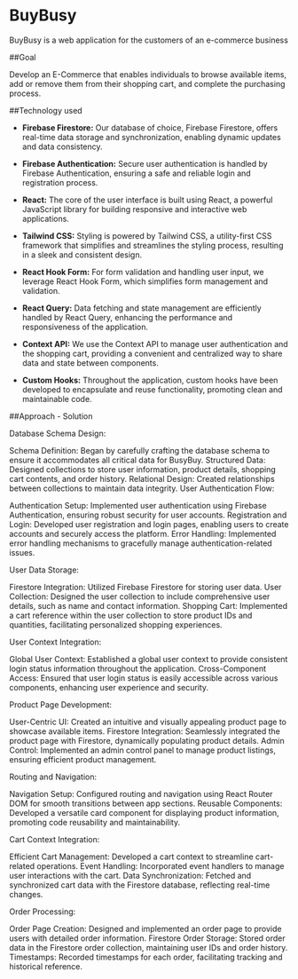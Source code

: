 # BuyBusy

BuyBusy is a web application for the customers of an e-commerce business

##Goal

Develop an E-Commerce that enables individuals to browse available items, add or remove them from their shopping cart, and complete the purchasing process.

##Technology used

- **Firebase Firestore:** Our database of choice, Firebase Firestore, offers real-time data storage and synchronization, enabling dynamic updates and data consistency.

- **Firebase Authentication:** Secure user authentication is handled by Firebase Authentication, ensuring a safe and reliable login and registration process.

- **React:** The core of the user interface is built using React, a powerful JavaScript library for building responsive and interactive web applications.

- **Tailwind CSS:** Styling is powered by Tailwind CSS, a utility-first CSS framework that simplifies and streamlines the styling process, resulting in a sleek and consistent design.

- **React Hook Form:** For form validation and handling user input, we leverage React Hook Form, which simplifies form management and validation.

- **React Query:** Data fetching and state management are efficiently handled by React Query, enhancing the performance and responsiveness of the application.

- **Context API:** We use the Context API to manage user authentication and the shopping cart, providing a convenient and centralized way to share data and state between components.

- **Custom Hooks:** Throughout the application, custom hooks have been developed to encapsulate and reuse functionality, promoting clean and maintainable code.

##Approach - Solution

Database Schema Design:

Schema Definition: Began by carefully crafting the database schema to ensure it accommodates all critical data for BusyBuy.
Structured Data: Designed collections to store user information, product details, shopping cart contents, and order history.
Relational Design: Created relationships between collections to maintain data integrity.
User Authentication Flow:

Authentication Setup: Implemented user authentication using Firebase Authentication, ensuring robust security for user accounts.
Registration and Login: Developed user registration and login pages, enabling users to create accounts and securely access the platform.
Error Handling: Implemented error handling mechanisms to gracefully manage authentication-related issues.

User Data Storage:

Firestore Integration: Utilized Firebase Firestore for storing user data.
User Collection: Designed the user collection to include comprehensive user details, such as name and contact information.
Shopping Cart: Implemented a cart reference within the user collection to store product IDs and quantities, facilitating personalized shopping experiences.

User Context Integration:

Global User Context: Established a global user context to provide consistent login status information throughout the application.
Cross-Component Access: Ensured that user login status is easily accessible across various components, enhancing user experience and security.

Product Page Development:

User-Centric UI: Created an intuitive and visually appealing product page to showcase available items.
Firestore Integration: Seamlessly integrated the product page with Firestore, dynamically populating product details.
Admin Control: Implemented an admin control panel to manage product listings, ensuring efficient product management.

Routing and Navigation:

Navigation Setup: Configured routing and navigation using React Router DOM for smooth transitions between app sections.
Reusable Components: Developed a versatile card component for displaying product information, promoting code reusability and maintainability.

Cart Context Integration:

Efficient Cart Management: Developed a cart context to streamline cart-related operations.
Event Handling: Incorporated event handlers to manage user interactions with the cart.
Data Synchronization: Fetched and synchronized cart data with the Firestore database, reflecting real-time changes.

Order Processing:

Order Page Creation: Designed and implemented an order page to provide users with detailed order information.
Firestore Order Storage: Stored order data in the Firestore order collection, maintaining user IDs and order history.
Timestamps: Recorded timestamps for each order, facilitating tracking and historical reference.

